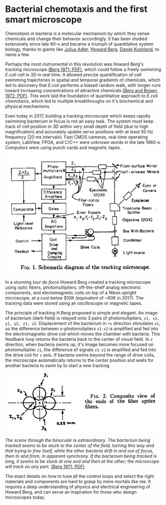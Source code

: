 # Bacterial chemotaxis and the first smart microscope
Chemotaxis in bacteria is a molecular mechanism by which they sense chemicals and change their behavior accordingly.
It has been studied extensively since late 60-s and became a triumph of quantitative system biology, 
thanks to giants like [Julius Adler](https://biochem.wisc.edu/emeritus/adler), [Howard Berg](http://www.rowland.harvard.edu/labs/bacteria/people/hberg.php), [Daniel Koshland](http://senate.universityofcalifornia.edu/_files/inmemoriam/html/danielkoshland.html), to name a few. 

Perhaps the most instrumental in this revolution was Howard Berg's tracking microscope [(Berg 1971; PDF)](pdf/1971Berg.pdf "Berg HC. How to track bacteria. Rev Sci Instrum. 1971."), 
which could follow a freely swimming *E.coli* cell in 3D in real time. It allowed precize quantification of cell swimming trajectories 
in spatial and temporal gradients of chemicals, which led to discovery that *E.coli* performs a biased random walk, with longer runs toward increasing concentrations of attractive chemicals [(Berg and Brown, 1972; PDF)](pdf/1972Berg-Brown.pdf "Berg HC and Brown DA. Chemotaxis in Escherichia coli analysed by three-dimensional tracking. Nature, 1972"). This work laid the foundation of quantitative approach to *E.coli* chemotaxis, which led to multiple breakthroughs on it's biochemical and physical mechanisms.  

Even today in 2017, building a tracking microscope which keeps rapidly swimming bacterium in focus is not an easy task. 
The system must keep track of cell position in 3D within very small depth of field (due to high magnification) and accurately update servo positions with at least 50 Hz frequency (20 ms intervals). Fast CMOS cameras, real-time operating system, LabView, FPGA, and C/C++ were unknown words in the late 1960-s. Computers were using punch cards and magnetic tapes. 

![](images/1971Berg_Fig1.png)

In a stunning *tour de force* Howard Berg created a
tracking microscope using optic fibers, photomultipliers, off-the-shelf analog electronic components, 
and electomagnetic coils on top of a Nikon upright microscope, at a cost below $10K (equivalent of ~60K in 2017). 
The tracking data were stored using an oscilloscope or magnetic tapes.

The principle of tracking H.Berg proposed is simple and elegant. An image of bacterium (dark-field) is relayed onto 3 pairs of photomultipliers, `x1, x2, y1, y2, z1, z2`. Displacement of the bacterium in `+x` direction stimulates `x1`, so the difference between x-photomulipliers `x1-x2` is amplified and fed into the electromagnetic drive coil which moves the chamber with bacteria. This feedback loop returns the bacteria back to the center of visual field. In `z` direction, when bacteria swims up, it's image becomes more focused on photomultiplier `z1`, the difference of signals `z1-z2` is amplified and fed into the drive coil for `z` axis. If bacteria swims beyond the range of drive coils, the microscope automatically returns to the center position and waits for another bacteria to swim by to start a new tracking. 

![](images/1971Berg_Fig2.png)

*The scene through the binocular is extraordinary. The
bacterium being tracked seems to be stuck to the center
of the field, turning this way and that trying to free itself,
while the other bacteria drift in and out of focus, then to
and from, in apparent synchrony. If the bacterium being
tracked is long, it seems to be stuck at one end and then
at the other; the microscope will track on any part.* [(Berg 1971; PDF)](pdf/1971Berg.pdf "Berg HC. How to track bacteria. Rev Sci Instrum. 1971.")

The exact details on how to tune all the control loops and select the right materials and components are hard to grasp by mere mortals like me. It requires a deep understanding of physics and electrical engineering of Howard Berg, and can serve an inspiration for those who design microscopes today.
